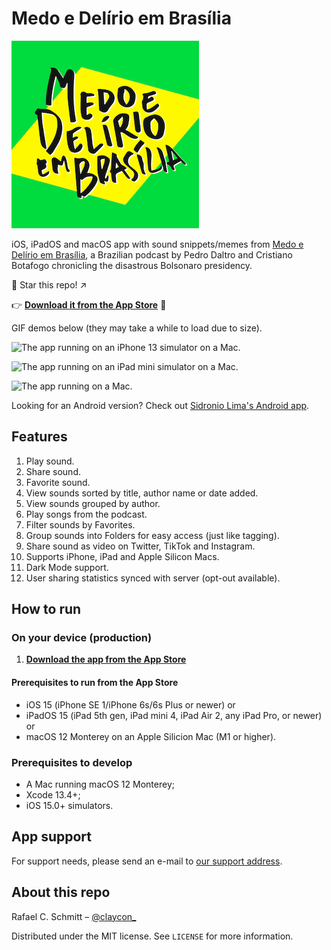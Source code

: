 # Medo e Delírio em Brasília

![Medo e Delírio em Brasília written over a bright yellow and green background calling back to the Brazilian flag.](MedoDelirioBrasilia/Resources/readme_logo.png)

iOS, iPadOS and macOS app with sound snippets/memes from [Medo e Delírio em Brasília](https://medoedelirioembrasilia.com.br), a Brazilian podcast by Pedro Daltro and Cristiano Botafogo chronicling the disastrous Bolsonaro presidency.

🌟 Star this repo! ↗️

👉 [**Download it from the App Store**](https://apps.apple.com/br/app/medo-e-del%C3%ADrio/id1625199878) 📲

GIF demos below (they may take a while to load due to size).

![The app running on an iPhone 13 simulator on a Mac.](MedoDelirioBrasilia/Resources/readme_demo_iphone.gif)

![The app running on an iPad mini simulator on a Mac.](MedoDelirioBrasilia/Resources/readme_demo_ipad.gif)

![The app running on a Mac.](MedoDelirioBrasilia/Resources/readme_demo_mac.gif)

Looking for an Android version? Check out [Sidronio Lima's Android app](https://play.google.com/store/apps/details?id=br.com.sidroniolima.medo_e_delirio_app).

## Features

1. Play sound.
1. Share sound.
1. Favorite sound.
1. View sounds sorted by title, author name or date added.
1. View sounds grouped by author.
1. Play songs from the podcast.
1. Filter sounds by Favorites.
1. Group sounds into Folders for easy access (just like tagging).
1. Share sound as video on Twitter, TikTok and Instagram.
1. Supports iPhone, iPad and Apple Silicon Macs.
1. Dark Mode support.
1. User sharing statistics synced with server (opt-out available).

## How to run

### On your device (production)

1. [**Download the app from the App Store**](https://apps.apple.com/br/app/medo-e-del%C3%ADrio/id1625199878)

#### Prerequisites to run from the App Store

- iOS 15 (iPhone SE 1/iPhone 6s/6s Plus or newer) or
- iPadOS 15 (iPad 5th gen, iPad mini 4, iPad Air 2, any iPad Pro, or newer) or
- macOS 12 Monterey on an Apple Silicion Mac (M1 or higher).

### Prerequisites to develop

- A Mac running macOS 12 Monterey;
- Xcode 13.4+;
- iOS 15.0+ simulators.

## App support

For support needs, please send an e-mail to [our support address](mailto:medodeliriosuporte@gmail.com).

## About this repo

Rafael C. Schmitt – [@claycon_](https://twitter.com/claycon_)

Distributed under the MIT license. See ``LICENSE`` for more information.
